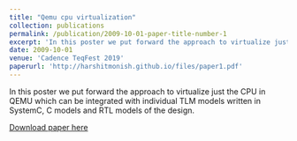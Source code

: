 ```yaml
---
title: "Qemu cpu virtualization"
collection: publications
permalink: /publication/2009-10-01-paper-title-number-1
excerpt: 'In this poster we put forward the approach to virtualize just the CPU in QEMU which can be integrated with individual TLM models written in SystemC, C models and RTL models of the design.'
date: 2009-10-01
venue: 'Cadence TeqFest 2019'
paperurl: 'http://harshitmonish.github.io/files/paper1.pdf'
---
```

In this poster we put forward the approach to virtualize just the CPU in QEMU which can be integrated with individual TLM models written in SystemC, C models and RTL models of the design.

[Download paper here](http://harshitmonish.github.io/files/paper1.pdf)